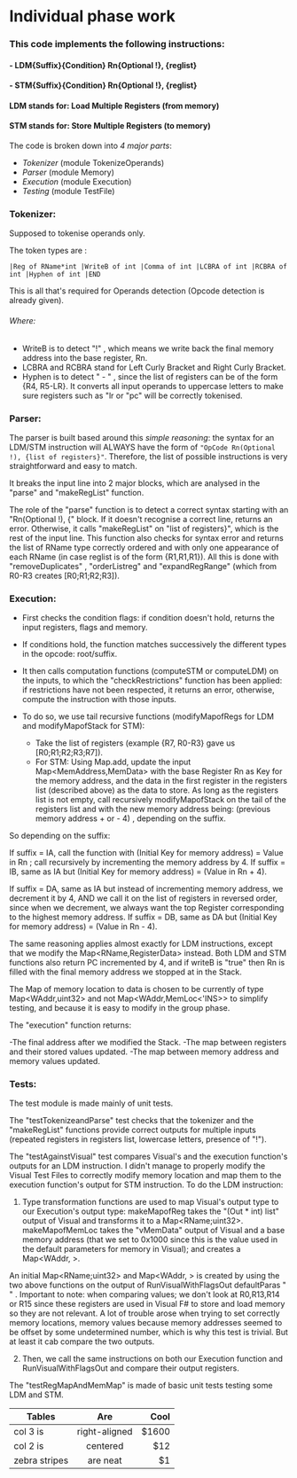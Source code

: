 # Individual phase work

### This code implements the following instructions:
#### - LDM{Suffix}{Condition} Rn{Optional !}, {reglist}
#### - STM{Suffix}{Condition} Rn{Optional !}, {reglist}
#### LDM stands for: Load Multiple Registers (from memory)
#### STM stands for: Store Multiple Registers (to memory)





The code is broken down into _4 major parts_:
- _Tokenizer_ (module TokenizeOperands)
- _Parser_ (module Memory)
- _Execution_ (module Execution)
- _Testing_ (module TestFile)


### Tokenizer: 

Supposed to tokenise operands only.

The token types are : 
```F#
|Reg of RName*int |WriteB of int |Comma of int |LCBRA of int |RCBRA of int |Hyphen of int |END
```
This is all that's required for Operands detection (Opcode detection is already given).

###### Where: 
- WriteB is to detect "!" , which means we write back the final memory address into the base register, Rn.
- LCBRA and RCBRA stand for Left Curly Bracket and Right Curly Bracket.
- Hyphen is to detect " - " , since the list of registers can be of the form {R4, R5-LR}.
It converts all input operands to uppercase letters to make sure registers such as "lr or "pc" will be correctly tokenised.


### Parser:

The parser is built based around this _simple reasoning_: the syntax for an LDM/STM instruction will ALWAYS have the form of `"OpCode Rn(Optional !), {list of registers}"`. Therefore, the list of possible instructions is very straightforward and easy to match. 

It breaks the input line into 2 major blocks, which are analysed in the "parse" and "makeRegList" function.

The role of the "parse" function is to detect a correct syntax starting with an "Rn(Optional !), {" block. If it doesn't recognise a correct line, returns an error. Otherwise, it calls "makeRegList" on 
"list of registers}", which is the rest of the input line. This function also checks for syntax error and returns the list of RName type correctly ordered and with only one appearance of each RName (in case reglist is of the form  {R1,R1,R1}). 
All this is done with "removeDuplicates" , "orderListreg" and "expandRegRange" (which from R0-R3 creates [R0;R1;R2;R3]).


### Execution:

- First checks the condition flags: if condition doesn't hold, returns the input registers, flags and memory.
- If conditions hold, the function matches successively the different types in the opcode: root/suffix.
- It then calls computation functions (computeSTM or computeLDM) on the inputs, to which the "checkRestrictions" function has been applied: if restrictions have not been respected, it returns an error, otherwise, compute the instruction with those inputs.

- To do so, we use tail recursive functions (modifyMapofRegs for LDM and modifyMapofStack for STM):
	- Take the list of registers (example {R7, R0-R3} gave us [R0;R1;R2;R3;R7]).
	- For STM: Using Map.add, update the input Map<MemAddress,MemData> with the base Register Rn as Key for the memory address, and the data in the first register in the registers list (described above) as the data to store. 
As long as the registers list is not empty, call recursively modifyMapofStack on the tail of the registers list and with the new memory address being:  (previous memory address + or - 4) , depending on the suffix.

So depending on the suffix:

If suffix = IA, call the function with (Initial Key for memory address) = Value in Rn ; call recursively by incrementing the memory address by 4.
If suffix = IB, same as IA but (Initial Key for memory address) = (Value in Rn + 4).


If suffix = DA, same as IA but instead of incrementing memory address, we decrement it by 4, AND we call it on the list of registers in reversed order, since when we decrement, we always want the top Register corresponding to the highest memory address.
If suffix = DB, same as DA but (Initial Key for memory address) = (Value in Rn - 4).

The same reasoning applies almost exactly for LDM instructions, except that we modify the Map<RName,RegisterData> instead.
Both LDM and STM functions also return PC incremented by 4, and if writeB is "true" then Rn is filled with the final memory address we stopped at in the Stack.

The Map of memory location to data is chosen to be currently of type Map<WAddr,uint32> and not Map<WAddr,MemLoc<'INS>> to simplify testing, and because it is easy to modify in the group phase.



The "execution" function returns:

-The final address after we modified the Stack.
-The map between registers and their stored values updated.
-The map between memory address and memory values updated.


### Tests:

The test module is made mainly of unit tests. 

The "testTokenizeandParse" test checks that the tokenizer and the "makeRegList" functions provide correct outputs for multiple inputs (repeated registers in registers list, lowercase letters, presence of "!").

The "testAgainstVisual" test compares Visual's and the execution function's outputs for an LDM instruction. I didn't manage to properly modify the Visual Test Files to correctly modify memory location and map them to the execution function's output for STM instruction. 
To do the LDM instruction: 
1) Type transformation functions are used to map Visual's output type to our Execution's output type: 
makeMapofReg takes the "(Out * int) list" output of Visual and transforms it to a Map<RName;uint32>.
makeMapofMemLoc takes the "vMemData" output of Visual and a base memory address (that we set to 0x1000 since this is the value used in the default parameters for memory in Visual); 
and creates a  Map<WAddr, <MemData>>. 

An initial Map<RName;uint32> and Map<WAddr, <MemData>> is created by using the two above functions on the output of RunVisualWithFlagsOut defaultParas " " .
Important to note: when comparing values; we don't look at R0,R13,R14 or R15 since these registers are used in Visual F# to store and load memory so they are not relevant.
A lot of trouble arose when trying to set correctly memory locations, memory values because memory addresses seemed to be offset by some undetermined number, which is why this test is trivial. But at least it cab compare the two outputs.

2) Then, we call the same instructions on both our Execution function and RunVisualWithFlagsOut and compare their output registers.

The "testRegMapAndMemMap" is made of basic unit tests testing some LDM and STM.

| Tables        | Are           | Cool  |
| ------------- |:-------------:| -----:|
| col 3 is      | right-aligned | $1600 |
| col 2 is      | centered      |   $12 |
| zebra stripes | are neat      |    $1 |

























